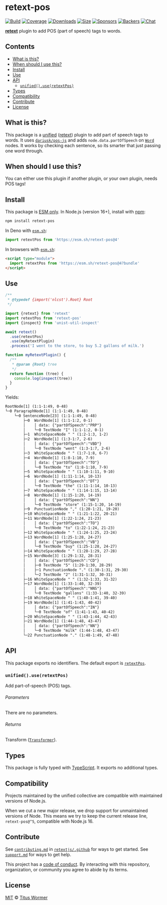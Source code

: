 # retext-pos

[![Build][build-badge]][build]
[![Coverage][coverage-badge]][coverage]
[![Downloads][downloads-badge]][downloads]
[![Size][size-badge]][size]
[![Sponsors][sponsors-badge]][collective]
[![Backers][backers-badge]][collective]
[![Chat][chat-badge]][chat]

**[retext][]** plugin to add POS (part of speech) tags to words.

## Contents

*   [What is this?](#what-is-this)
*   [When should I use this?](#when-should-i-use-this)
*   [Install](#install)
*   [Use](#use)
*   [API](#api)
    *   [`unified().use(retextPos)`](#unifieduseretextpos)
*   [Types](#types)
*   [Compatibility](#compatibility)
*   [Contribute](#contribute)
*   [License](#license)

## What is this?

This package is a [unified][] ([retext][]) plugin to add part of speech tags
to words.
It uses [`dariusk/pos-js`][posjs] and adds `node.data.partOfSpeech` on
[`Word`][nlcst-word] nodes.
It works by checking each sentence, so its smarter that just passing one word
through.

## When should I use this?

You can either use this plugin if another plugin, or your own plugin, needs
POS tags!

## Install

This package is [ESM only][esm].
In Node.js (version 16+), install with [npm][]:

```sh
npm install retext-pos
```

In Deno with [`esm.sh`][esmsh]:

```js
import retextPos from 'https://esm.sh/retext-pos@4'
```

In browsers with [`esm.sh`][esmsh]:

```html
<script type="module">
  import retextPos from 'https://esm.sh/retext-pos@4?bundle'
</script>
```

## Use

```js
/**
 * @typedef {import('nlcst').Root} Root
 */

import {retext} from 'retext'
import retextPos from 'retext-pos'
import {inspect} from 'unist-util-inspect'

await retext()
  .use(retextPos)
  .use(myRetextPlugin)
  .process('I went to the store, to buy 5.2 gallons of milk.')

function myRetextPlugin() {
  /**
   * @param {Root} tree
   */
  return function (tree) {
    console.log(inspect(tree))
  }
}
```

Yields:

```txt
RootNode[1] (1:1-1:49, 0-48)
└─0 ParagraphNode[1] (1:1-1:49, 0-48)
    └─0 SentenceNode[23] (1:1-1:49, 0-48)
        ├─0  WordNode[1] (1:1-1:2, 0-1)
        │    │ data: {"partOfSpeech":"PRP"}
        │    └─0 TextNode "I" (1:1-1:2, 0-1)
        ├─1  WhiteSpaceNode " " (1:2-1:3, 1-2)
        ├─2  WordNode[1] (1:3-1:7, 2-6)
        │    │ data: {"partOfSpeech":"VBD"}
        │    └─0 TextNode "went" (1:3-1:7, 2-6)
        ├─3  WhiteSpaceNode " " (1:7-1:8, 6-7)
        ├─4  WordNode[1] (1:8-1:10, 7-9)
        │    │ data: {"partOfSpeech":"TO"}
        │    └─0 TextNode "to" (1:8-1:10, 7-9)
        ├─5  WhiteSpaceNode " " (1:10-1:11, 9-10)
        ├─6  WordNode[1] (1:11-1:14, 10-13)
        │    │ data: {"partOfSpeech":"DT"}
        │    └─0 TextNode "the" (1:11-1:14, 10-13)
        ├─7  WhiteSpaceNode " " (1:14-1:15, 13-14)
        ├─8  WordNode[1] (1:15-1:20, 14-19)
        │    │ data: {"partOfSpeech":"NN"}
        │    └─0 TextNode "store" (1:15-1:20, 14-19)
        ├─9  PunctuationNode "," (1:20-1:21, 19-20)
        ├─10 WhiteSpaceNode " " (1:21-1:22, 20-21)
        ├─11 WordNode[1] (1:22-1:24, 21-23)
        │    │ data: {"partOfSpeech":"TO"}
        │    └─0 TextNode "to" (1:22-1:24, 21-23)
        ├─12 WhiteSpaceNode " " (1:24-1:25, 23-24)
        ├─13 WordNode[1] (1:25-1:28, 24-27)
        │    │ data: {"partOfSpeech":"VB"}
        │    └─0 TextNode "buy" (1:25-1:28, 24-27)
        ├─14 WhiteSpaceNode " " (1:28-1:29, 27-28)
        ├─15 WordNode[3] (1:29-1:32, 28-31)
        │    │ data: {"partOfSpeech":"CD"}
        │    ├─0 TextNode "5" (1:29-1:30, 28-29)
        │    ├─1 PunctuationNode "." (1:30-1:31, 29-30)
        │    └─2 TextNode "2" (1:31-1:32, 30-31)
        ├─16 WhiteSpaceNode " " (1:32-1:33, 31-32)
        ├─17 WordNode[1] (1:33-1:40, 32-39)
        │    │ data: {"partOfSpeech":"NNS"}
        │    └─0 TextNode "gallons" (1:33-1:40, 32-39)
        ├─18 WhiteSpaceNode " " (1:40-1:41, 39-40)
        ├─19 WordNode[1] (1:41-1:43, 40-42)
        │    │ data: {"partOfSpeech":"IN"}
        │    └─0 TextNode "of" (1:41-1:43, 40-42)
        ├─20 WhiteSpaceNode " " (1:43-1:44, 42-43)
        ├─21 WordNode[1] (1:44-1:48, 43-47)
        │    │ data: {"partOfSpeech":"NN"}
        │    └─0 TextNode "milk" (1:44-1:48, 43-47)
        └─22 PunctuationNode "." (1:48-1:49, 47-48)
```

## API

This package exports no identifiers.
The default export is [`retextPos`][api-retext-pos].

### `unified().use(retextPos)`

Add part-of-speech (POS) tags.

###### Parameters

There are no parameters.

###### Returns

Transform ([`Transformer`][unified-transformer]).

## Types

This package is fully typed with [TypeScript][].
It exports no additional types.

## Compatibility

Projects maintained by the unified collective are compatible with maintained
versions of Node.js.

When we cut a new major release, we drop support for unmaintained versions of
Node.
This means we try to keep the current release line, `retext-pos@^5`, compatible
with Node.js 16.

## Contribute

See [`contributing.md`][contributing] in [`retextjs/.github`][health] for ways
to get started.
See [`support.md`][support] for ways to get help.

This project has a [code of conduct][coc].
By interacting with this repository, organization, or community you agree to
abide by its terms.

## License

[MIT][license] © [Titus Wormer][author]

<!-- Definitions -->

[build-badge]: https://github.com/retextjs/retext-pos/workflows/main/badge.svg

[build]: https://github.com/retextjs/retext-pos/actions

[coverage-badge]: https://img.shields.io/codecov/c/github/retextjs/retext-pos.svg

[coverage]: https://codecov.io/github/retextjs/retext-pos

[downloads-badge]: https://img.shields.io/npm/dm/retext-pos.svg

[downloads]: https://www.npmjs.com/package/retext-pos

[size-badge]: https://img.shields.io/bundlejs/size/retext-pos

[size]: https://bundlejs.com/?q=retext-pos

[sponsors-badge]: https://opencollective.com/unified/sponsors/badge.svg

[backers-badge]: https://opencollective.com/unified/backers/badge.svg

[collective]: https://opencollective.com/unified

[chat-badge]: https://img.shields.io/badge/chat-discussions-success.svg

[chat]: https://github.com/retextjs/retext/discussions

[npm]: https://docs.npmjs.com/cli/install

[esm]: https://gist.github.com/sindresorhus/a39789f98801d908bbc7ff3ecc99d99c

[esmsh]: https://esm.sh

[typescript]: https://www.typescriptlang.org

[health]: https://github.com/retextjs/.github

[contributing]: https://github.com/retextjs/.github/blob/main/contributing.md

[support]: https://github.com/retextjs/.github/blob/main/support.md

[coc]: https://github.com/retextjs/.github/blob/main/code-of-conduct.md

[license]: license

[author]: https://wooorm.com

[nlcst-word]: https://github.com/syntax-tree/nlcst#word

[posjs]: https://github.com/dariusk/pos-js

[retext]: https://github.com/retextjs/retext

[unified]: https://github.com/unifiedjs/unified

[unified-transformer]: https://github.com/unifiedjs/unified#transformer

[api-retext-pos]: #unifieduseretextpos
